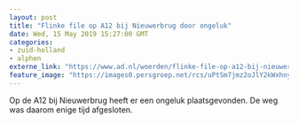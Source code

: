 ```yaml
---
layout: post
title: "Flinke file op A12 bij Nieuwerbrug door ongeluk"
date: Wed, 15 May 2019 15:27:00 GMT
categories: 
- zuid-holland 
- alphen 
externe_link: "https://www.ad.nl/woerden/flinke-file-op-a12-bij-nieuwerbrug-door-ongeluk~aa881d42/"
feature_image: "https://images0.persgroep.net/rcs/uPtSm7jmz2oJlY2kWxhnyB3Mec8/diocontent/106157737/_fitwidth/400/?appId=21791a8992982cd8da851550a453bd7f&quality=0.7"
---
```


Op de A12 bij Nieuwerbrug heeft er een ongeluk plaatsgevonden. De weg was daarom enige tijd afgesloten.
